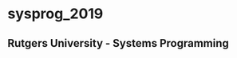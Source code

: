 # sysprog_2019
Rutgers University - Systems Programming
--------------------------------------------------------------------------------
